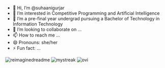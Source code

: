 - 👋 Hi, I’m @suhaanigurjar
- 👀 I’m interested in Competitive Programming and Artificial Intelligence
- 🌱 I’m a pre-final year undergrad pursuing a Bachelor of Technology in Information Technology
- 💞️ I’m looking to collaborate on ...
- 📫 How to reach me ...
- 😄 Pronouns: she/her
- ⚡ Fun fact: ...
<img src="https://myreadme.vercel.app/api/embed/suhaanigurjar?panels=userstatistics,toprepositories,toplanguages,commitgraph" alt="reimaginedreadme" />
<!---
suhaanigurjar/suhaanigurjar is a ✨ special ✨ repository because its `README.md` (this file) appears on your GitHub profile.
You can click the Preview link to take a look at your changes.

--->
<!---[](https://github.com/suhaanigurjar/suhaanigurjar/blob/main/asci_page-0001.jpg)--->
<img src="https://github-readme-streak-stats.herokuapp.com/?user=suhaanigurjar&theme=tokyonight" alt="mystreak"/>
<img src="https://github-readme-stats.vercel.app/api/top-langs?username=suhaanigurjar&show_icons=true&locale=en&layout=compact&theme=chartreuse-dark" alt="ovi" />
